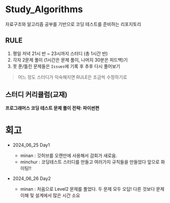 # Study_Algorithms
자료구조와 알고리즘 공부를 기반으로 코딩 테스트를 준비하는 리포지토리

## RULE
1. 평일 저녁 21시 반 ~ 23시까지 스터디 (총 1시간 반)
2. 각자 2문제 풀이 (1시간은 문제 풀이, 나머지 30분은 피드백)기
3. 못 푼/틀린 문제들은 `Issues`에 기록 후 추후 다시 풀어보기
> 어느 정도 스터디가 익숙해지면 RULE은 조금씩 수정하기로

## 스터디 커리큘럼(교재)
**프로그래머스 코딩 테스트 문제 풀이 전략: 파이썬편**

# 회고
- 2024_06_25 Day1
    - minan : 깃허브를 오랜만에 사용해서 감회가 새로움. 
    - minchur : 코딩테스트 스터디를 만들고 여러가지 규칙들을 만들었다 앞으로 화이팅!!

- 2024_06_26 Day2
    - minan : 처음으로 Level2 문제를 풀었다. 두 문제 모두 오답! 다른 것보다 문제 이해 및 설계에서 많은 시간 소요
